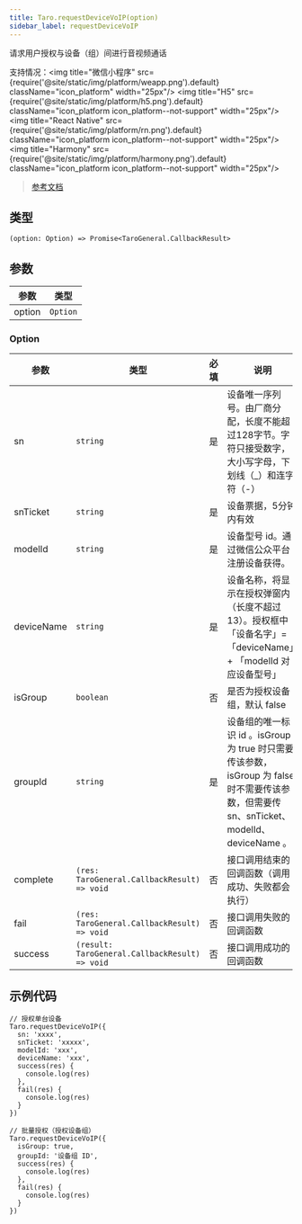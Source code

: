 ```yaml
---
title: Taro.requestDeviceVoIP(option)
sidebar_label: requestDeviceVoIP
---
```


请求用户授权与设备（组）间进行音视频通话

支持情况：<img title="微信小程序" src={require('@site/static/img/platform/weapp.png').default} className="icon_platform" width="25px"/> <img title="H5" src={require('@site/static/img/platform/h5.png').default} className="icon_platform icon_platform--not-support" width="25px"/> <img title="React Native" src={require('@site/static/img/platform/rn.png').default} className="icon_platform icon_platform--not-support" width="25px"/> <img title="Harmony" src={require('@site/static/img/platform/harmony.png').default} className="icon_platform icon_platform--not-support" width="25px"/>

> [参考文档](https://developers.weixin.qq.com/miniprogram/dev/api/open-api/device-voip/wx.requestDeviceVoIP.html)

## 类型

```tsx
(option: Option) => Promise<TaroGeneral.CallbackResult>
```

## 参数

| 参数 | 类型 |
| --- | --- |
| option | `Option` |

### Option

| 参数 | 类型 | 必填 | 说明 |
| --- | --- | :---: | --- |
| sn | `string` | 是 | 设备唯一序列号。由厂商分配，长度不能超过128字节。字符只接受数字，大小写字母，下划线（_）和连字符（-） |
| snTicket | `string` | 是 | 设备票据，5分钟内有效 |
| modelId | `string` | 是 | 设备型号 id。通过微信公众平台注册设备获得。 |
| deviceName | `string` | 是 | 设备名称，将显示在授权弹窗内（长度不超过13）。授权框中「设备名字」= 「deviceName」 + 「modelId 对应设备型号」 |
| isGroup | `boolean` | 否 | 是否为授权设备组，默认 false |
| groupId | `string` | 是 | 设备组的唯一标识 id 。isGroup 为 true 时只需要传该参数，isGroup 为 false 时不需要传该参数，但需要传 sn、snTicket、modelId、deviceName 。 |
| complete | `(res: TaroGeneral.CallbackResult) => void` | 否 | 接口调用结束的回调函数（调用成功、失败都会执行） |
| fail | `(res: TaroGeneral.CallbackResult) => void` | 否 | 接口调用失败的回调函数 |
| success | `(result: TaroGeneral.CallbackResult) => void` | 否 | 接口调用成功的回调函数 |

## 示例代码

```tsx
// 授权单台设备
Taro.requestDeviceVoIP({
  sn: 'xxxx',
  snTicket: 'xxxxx',
  modelId: 'xxx',
  deviceName: 'xxx',
  success(res) {
    console.log(res)
  },
  fail(res) {
    console.log(res)
  }
})

// 批量授权（授权设备组）
Taro.requestDeviceVoIP({
  isGroup: true,
  groupId: '设备组 ID',
  success(res) {
    console.log(res)
  },
  fail(res) {
    console.log(res)
  }
})
```
